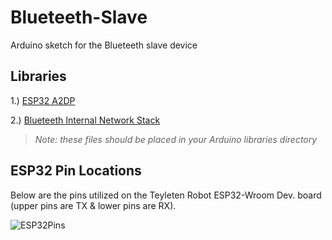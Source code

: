 # Blueteeth-Slave
Arduino sketch for the Blueteeth slave device

## Libraries

1.) [ESP32 A2DP](https://github.com/pschatzmann/ESP32-A2DP)

2.) [Blueteeth Internal Network Stack](https://github.com/MrTriggerMcFragger/Blueteeth-Internal-Network-Stack)

>*Note: these files should be placed in your Arduino libraries directory*

## ESP32 Pin Locations 

Below are the pins utilized on the Teyleten Robot ESP32-Wroom Dev. board (upper pins are TX & lower pins are RX).

![ESP32Pins](https://github.com/MrTriggerMcFragger/Blueteeth-Slave/assets/78004809/dd8a93c0-2975-49e4-bc21-2329cca75500)

